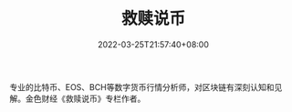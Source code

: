 ﻿---
weight: 
title: "救赎说币"
description: "专业的比特币、EOS、BCH等数字货币行情分析师，对区块链有深刻认知和见解"
date: 2022-03-25T21:57:40+08:00
lastmod: 2022-03-25T16:45:40+08:00
draft: false
authors: ["Metabd"]
featuredImage: "jiushushuobi.jpg"
link: ""
tags: ["微信公众号","救赎说币"]
categories: ["navigation"]
navigation: ["微信公众号"]
lightgallery: true
toc: true
pinned: false
recommend: false
recommend1: false
---
专业的比特币、EOS、BCH等数字货币行情分析师，对区块链有深刻认知和见解。金色财经《救赎说币》专栏作者。
